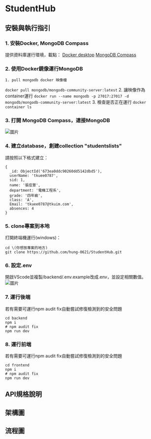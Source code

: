 # StudentHub
## 安裝與執行指引
### 1. 安裝Docker, MongoDB Compass
提供資料庫運行環境，載點：
[Docker desktop](https://www.docker.com/products/docker-desktop/)
[MongoDB Compass](https://www.mongodb.com/try/download/shell)
### 2. 使用Docker鏡像運行MongoDB
    1. pull mongodb docker 映像檔
```docker pull mongodb/mongodb-community-server:latest```
    2. 讓映像作為container運行
```docker run --name mongodb -p 27017:27017 -d mongodb/mongodb-community-server:latest```
    3. 檢查是否正在運行
```docker container ls```
### 3. 打開 MongoDB Compass，連接MongoDB
![圖片](https://hackmd.io/_uploads/SkgkF1L4Jg.png)
### 4. 建立database，創建collection "studentslists"
請按照以下格式建立：
```
{
  _id: ObjectId('673ea0ddc90260dd5142dbd5'),
  userName: 'tkuee0787',
  sid: 1,
  name: '張佳慧',
  department: '電機工程系',
  grade: '四年級',
  class: 'A',
  Email: 'tkuee0787@tkuim.com',
  absences: 4
}
```
### 5. clone專案到本地
打開終端機運行(windows)：
```
cd \(你想放專案的地方)
git clone https://github.com/hung-0621/StudentHub.git
``` 
### 6. 設定.env
開啟VScode並複製/backend/.env.example改成.env，並設定相關數值。
![圖片](https://hackmd.io/_uploads/HyuoreU41x.png)


### 7. 運行後端
若有需要可運行npm audit fix自動嘗試修復檢測到的安全問題
```
cd backend
npm i 
# npm audit fix
npm run dev
```

### 8. 運行前端
若有需要可運行npm audit fix自動嘗試修復檢測到的安全問題
```
cd frontend
npm i
# npm audit fix
npm run dev
```
## API規格說明

## 架構圖
## 流程圖